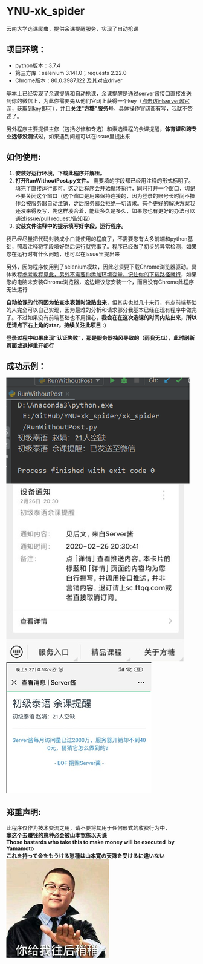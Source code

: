 # YNU-xk_spider
云南大学选课爬虫，提供余课提醒服务，实现了自动抢课

## 项目环境：
* python版本：3.7.4
* 第三方库：selenium 3.141.0；requests 2.22.0 
* Chrome版本：80.0.3987.122 及其对应driver

基本上已经实现了余课提醒和自动抢课，余课提醒是通过server酱接口直接发送到你的微信上，为此你需要先从他们官网上获得一个key（[点击访问server酱官网，获取到key即可](http://sc.ftqq.com/3.version)），并且**关注"方糖"服务号**。具体操作官网都有写，我就不赘述了。

另外程序主要提供主修（包括必修和专选）和素选课程的余课提醒，**体育课和跨专业选修没测试过**，如果遇到问题可以在issue里提出来  
  
  
## 如何使用:
1. **安装好运行环境，下载此程序并解压。**
2. **打开RunWithoutPost.py文件。** 需要填的字段都已经用注释的形式标明了。填完了直接运行即可。这之后程序会开始循环执行，同时打开一个窗口，切记不要关闭这个窗口（这个窗口是用来保持连接的，因为登录的账号长时间不操作会被服务器自动注销，之后服务器会拒绝一切请求。有个更好的解决方案我还没来得及写，先这样凑合着，能续多久是多久，如果您也有更好的办法可以通过issue/pull request/告知我）
3. **安装文件注释中的提示填写好字段，运行程序。**

我已经尽量把代码封装成小白能使用的程度了，不需要您有太多前端和python基础，照着注释将字段填好然后运行就完事了。程序已经做了初步的异常检测，如果您在运行时有什么问题，也可以在issue里提出来

另外，因为程序使用到了selenium模块，因此必须要下载Chrome浏览器驱动。具体教程[参考教程见此，另外不需要你添加环境变量，记住你的下载路径就行](https://jingyan.baidu.com/article/f7ff0bfcdd89ed2e27bb1379.html)，如果您的电脑未安装Chrome浏览器，这边建议您安装一个，而且没有Chrome此程序无法运行

**自动抢课的代码因为怕查水表暂时没贴出来**，但其实也就几十来行，有点前端基础的人完全可以自己实现，因为最难的分析和请求部分我基本已经在现有程序中做完了。不过如果没有前端基础也不用担心，**我会在在这次选课的时间内贴出来，所以还请点下右上角的star，持续关注此项目 :)**

**登录过程中如果出现"认证失败"，那是服务器抽风导致的（雨我无瓜），此时刷新页面或退掉重开都行**  
## 成功示例：
![](./resource/res1.png)
![](./resource/res2.jpg)
![](./resource/res3.jpg)
  
## 郑重声明:
此程序仅作为技术交流之用，请不要将其用于任何形式的收费行为中，  
**拿这个去赚钱的崽种必会被山本宽施以天诛  
Those bastards who take this to make money will be executed  by Yamamoto  
これを持って金をもうける崽種は山本寛の天誅を受けるに違いない**  
![](./resource/rysh.jpg)




